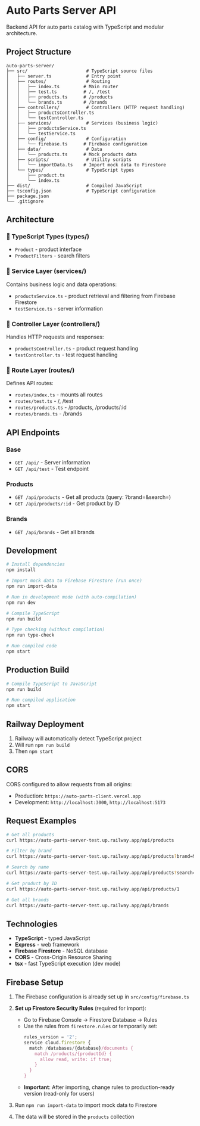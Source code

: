 # Auto Parts Server API

Backend API for auto parts catalog with TypeScript and modular architecture.

## Project Structure

```
auto-parts-server/
├── src/                      # TypeScript source files
│   ├── server.ts             # Entry point
│   ├── routes/               # Routing
│   │   ├── index.ts         # Main router
│   │   ├── test.ts          # /, /test
│   │   ├── products.ts      # /products
│   │   └── brands.ts        # /brands
│   ├── controllers/          # Controllers (HTTP request handling)
│   │   ├── productsController.ts
│   │   └── testController.ts
│   ├── services/             # Services (business logic)
│   │   ├── productsService.ts
│   │   └── testService.ts
│   ├── config/               # Configuration
│   │   └── firebase.ts      # Firebase configuration
│   ├── data/                 # Data
│   │   └── products.ts      # Mock products data
│   ├── scripts/              # Utility scripts
│   │   └── importData.ts    # Import mock data to Firestore
│   └── types/                # TypeScript types
│       ├── product.ts
│       └── index.ts
├── dist/                     # Compiled JavaScript
├── tsconfig.json             # TypeScript configuration
├── package.json
└── .gitignore
```

## Architecture

### 🔹 TypeScript Types (types/)
- `Product` - product interface
- `ProductFilters` - search filters

### 🔹 Service Layer (services/)
Contains business logic and data operations:
- `productsService.ts` - product retrieval and filtering from Firebase Firestore
- `testService.ts` - server information

### 🔹 Controller Layer (controllers/)
Handles HTTP requests and responses:
- `productsController.ts` - product request handling
- `testController.ts` - test request handling

### 🔹 Route Layer (routes/)
Defines API routes:
- `routes/index.ts` - mounts all routes
- `routes/test.ts` - /, /test
- `routes/products.ts` - /products, /products/:id
- `routes/brands.ts` - /brands

## API Endpoints

### Base
- `GET /api/` - Server information
- `GET /api/test` - Test endpoint

### Products
- `GET /api/products` - Get all products (query: ?brand=&search=)
- `GET /api/products/:id` - Get product by ID

### Brands
- `GET /api/brands` - Get all brands

## Development

```bash
# Install dependencies
npm install

# Import mock data to Firebase Firestore (run once)
npm run import-data

# Run in development mode (with auto-compilation)
npm run dev

# Compile TypeScript
npm run build

# Type checking (without compilation)
npm run type-check

# Run compiled code
npm start
```

## Production Build

```bash
# Compile TypeScript to JavaScript
npm run build

# Run compiled application
npm start
```

## Railway Deployment

1. Railway will automatically detect TypeScript project
2. Will run `npm run build`
3. Then `npm start`

## CORS

CORS configured to allow requests from all origins:
- Production: `https://auto-parts-client.vercel.app`
- Development: `http://localhost:3000`, `http://localhost:5173`

## Request Examples

```bash
# Get all products
curl https://auto-parts-server-test.up.railway.app/api/products

# Filter by brand
curl https://auto-parts-server-test.up.railway.app/api/products?brand=Mann

# Search by name
curl https://auto-parts-server-test.up.railway.app/api/products?search=колодки

# Get product by ID
curl https://auto-parts-server-test.up.railway.app/api/products/1

# Get all brands
curl https://auto-parts-server-test.up.railway.app/api/brands
```

## Technologies

- **TypeScript** - typed JavaScript
- **Express** - web framework
- **Firebase Firestore** - NoSQL database
- **CORS** - Cross-Origin Resource Sharing
- **tsx** - fast TypeScript execution (dev mode)

## Firebase Setup

1. The Firebase configuration is already set up in `src/config/firebase.ts`

2. **Set up Firestore Security Rules** (required for import):
   - Go to Firebase Console → Firestore Database → Rules
   - Use the rules from `firestore.rules` or temporarily set:
     ```javascript
     rules_version = '2';
     service cloud.firestore {
       match /databases/{database}/documents {
         match /products/{productId} {
           allow read, write: if true;
         }
       }
     }
     ```
   - **Important**: After importing, change rules to production-ready version (read-only for users)

3. Run `npm run import-data` to import mock data to Firestore

4. The data will be stored in the `products` collection
